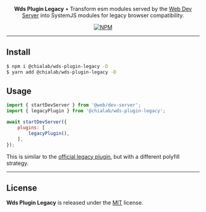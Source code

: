 <p align="center">
    <strong>Wds Plugin Legacy</strong> • Transform esm modules served by the <a href="https://modern-web.dev/docs/dev-server/overview/">Web Dev Server</a> into SystemJS modules for legacy browser compatibility.
</p>

<p align="center">
    <a href="https://www.npmjs.com/package/@chialab/wds-plugin-legacy"><img alt="NPM" src="https://img.shields.io/npm/v/@chialab/wds-plugin-legacy.svg?style=flat-square"></a>
</p>

---

## Install

```sh
$ npm i @chialab/wds-plugin-legacy -D
$ yarn add @chialab/wds-plugin-legacy -D
```

## Usage

```js
import { startDevServer } from '@web/dev-server';
import { legacyPlugin } from '@chialab/wds-plugin-legacy';

await startDevServer({
    plugins: [
        legacyPlugin(),
    ],
});
```

This is similar to the [official legacy plugin](https://www.npmjs.com/package/@web/dev-server-legacy), but with a different polyfill strategy.

---

## License

**Wds Plugin Legacy** is released under the [MIT](https://github.com/chialab/rna/blob/main/packages/wds-plugin-legacy/LICENSE) license.
